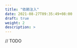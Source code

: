```yaml
---
title: "依赖注入"
date: 2021-08-27T09:35:49+08:00
draft: true
weight: 2
description: >
---
```


// TODO

